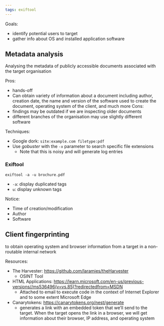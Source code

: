 ```yaml
---
tags: exiftool
---
```

Goals:
- identify potential users to target
- gather info about OS and installed application software

## Metadata analysis
Analysing the metadata of publicly accessible documents associated with the target organisation

Pros:
- hands-off
- Can obtain variety of information about a document including author, creation date, the name and version of the software used to create the document, operating system of the client, and much more
Cons:
- findings may be outdated if we are inspecting older documents
- different branches of the organisation may use slightly different software

Techniques:
- Google dork: `site:example.com filetype:pdf`
- Use *gobuster* with the `-x` parameter to search specific file extensions
	- Note that this is noisy and will generate log entries

### Exiftool

`exiftool -a -u brochure.pdf`
- `-a`: display duplicated tags
- `u`: display unknown tags

Notice:
- Time of creation/modification
- Author
- Software

## Client fingerprinting
to obtain operating system and browser information from a target in a non-routable internal network

Resources:
- The Harvester: https://github.com/laramies/theHarvester
	- OSINT Tool
- HTML Applications: https://learn.microsoft.com/en-us/previous-versions//ms536496(v=vs.85)?redirectedfrom=MSDN
	- Attached to email to execute code in the context of Internet Explorer and to some extent Microsoft Edge
- Canarytokens: https://canarytokens.org/nest/generate
	- generates a link with an embedded token that we’ll send to the target. When the target opens the link in a browser, we will get information about their browser, IP address, and operating system







